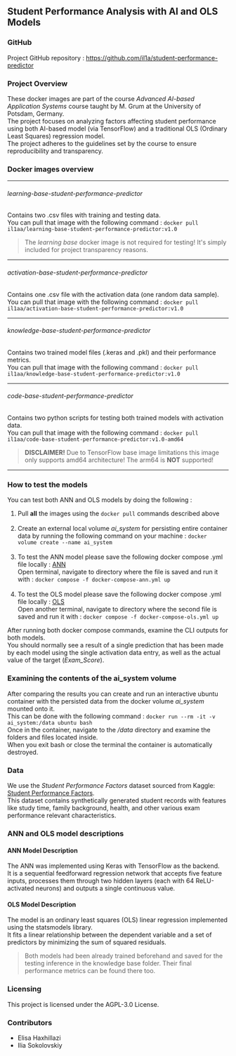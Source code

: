 ## Student Performance Analysis with AI and OLS Models

### GitHub

Project GitHub repository : https://github.com/il1a/student-performance-predictor

### Project Overview

These docker images are part of the course _Advanced AI-based Application Systems_ course taught by M. Grum at the University of Potsdam, Germany.  
The project focuses on analyzing factors affecting student performance using both AI-based model (via TensorFlow) and a traditional OLS (Ordinary Least Squares) regression model.  
The project adheres to the guidelines set by the course to ensure reproducibility and transparency.

### Docker images overview

---

###### learning-base-student-performance-predictor

Contains two .csv files with training and testing data.  
You can pull that image with the following command : `docker pull il1aa/learning-base-student-performance-predictor:v1.0`

> The _learning base_ docker image is not required for testing! It's simply included for project transparency reasons.

---

###### activation-base-student-performance-predictor

Contains one .csv file with the activation data (one random data sample).  
You can pull that image with the following command : `docker pull il1aa/activation-base-student-performance-predictor:v1.0`

---

###### knowledge-base-student-performance-predictor

Contains two trained model files (.keras and .pkl) and their performance metrics.  
You can pull that image with the following command : `docker pull il1aa/knowledge-base-student-performance-predictor:v1.0`

---

###### code-base-student-performance-predictor

Contains two python scripts for testing both trained models with activation data.  
You can pull that image with the following command : `docker pull il1aa/code-base-student-performance-predictor:v1.0-amd64`

> **DISCLAIMER!** Due to TensorFlow base image limitations this image only supports amd64 architecture! The arm64 is **NOT** supported!

---

### How to test the models

You can test both ANN and OLS models by doing the following :

1. Pull **all** the images using the `docker pull` commands described above <br><br>
2. Create an external local volume _ai_system_ for persisting entire container data by running the following command on your machine : `docker volume create --name ai_system` <br><br>
3. To test the ANN model please save the following docker compose .yml file locally : [ANN](https://github.com/il1a/student-performance-predictor/blob/main/scenarios/ANN/docker-compose-ann.yml)  
   Open terminal, navigate to directory where the file is saved and run it with : `docker compose -f docker-compose-ann.yml up` <br><br>
4. To test the OLS model please save the following docker compose .yml file locally : [OLS](https://github.com/il1a/student-performance-predictor/blob/main/scenarios/OLS/docker-compose-ols.yml)  
   Open another terminal, navigate to directory where the second file is saved and run it with : `docker compose -f docker-compose-ols.yml up` <br>

After running both docker compose commands, examine the CLI outputs for both models. <br>
You should normally see a result of a single prediction that has been made by each model using the single activation data entry, as well as the actual value of the target (_Exam_Score_).

### Examining the contents of the ai_system volume

After comparing the results you can create and run an interactive ubuntu container with the persisted data from the docker volume _ai_system_ mounted onto it. <br>
This can be done with the following command : `docker run --rm -it -v ai_system:/data ubuntu bash` <br>
Once in the container, navigate to the _/data_ directory and examine the folders and files located inside. <br>
When you exit bash or close the terminal the container is automatically destroyed.

### Data

We use the _Student Performance Factors_ dataset sourced from Kaggle: [Student Performance Factors](https://www.kaggle.com/datasets/lainguyn123/student-performance-factors/data).<br>
This dataset contains synthetically generated student records with features like study time, family background, health, and other various exam performance relevant characteristics.

### ANN and OLS model descriptions

#### ANN Model Description

The ANN was implemented using Keras with TensorFlow as the backend.  
It is a sequential feedforward regression network that accepts five feature inputs, processes them through two hidden layers (each with 64 ReLU-activated neurons) and outputs a single continuous value.

#### OLS Model Description

The model is an ordinary least squares (OLS) linear regression implemented using the statsmodels library.  
It fits a linear relationship between the dependent variable and a set of predictors by minimizing the sum of squared residuals. <br>

> Both models had been already trained beforehand and saved for the testing inference in the knowledge base folder. Their final performance metrics can be found there too. <br>

### Licensing

This project is licensed under the AGPL-3.0 License.

### Contributors

- Elisa Haxhillazi
- Ilia Sokolovskiy
